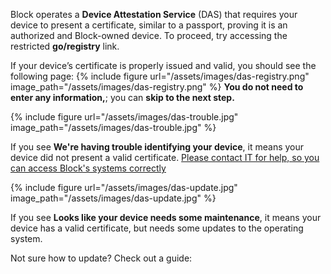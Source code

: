 Block operates a __Device Attestation Service__ (DAS) that requires your device to present a certificate, similar to a passport, proving it is an authorized and Block-owned device. To proceed, try accessing the restricted __go/registry__ link.

If your device’s certificate is properly issued and valid, you should see the following page:
{% include figure url="/assets/images/das-registry.png" image_path="/assets/images/das-registry.png" %}
__You do not need to enter any information,__; you can __skip to the next step.__

{% include figure url="/assets/images/das-trouble.jpg" image_path="/assets/images/das-trouble.jpg" %}

If you see __We're having trouble identifying your device__, it means your device did not present a valid certificate. [Please contact IT for help, so you can access Block's systems correctly](/help)

{% include figure url="/assets/images/das-update.jpg" image_path="/assets/images/das-update.jpg" %}

If you see __Looks like your device needs some maintenance__, it means your device has a valid certificate, but needs some updates to the operating system. 

Not sure how to update? Check out a guide: